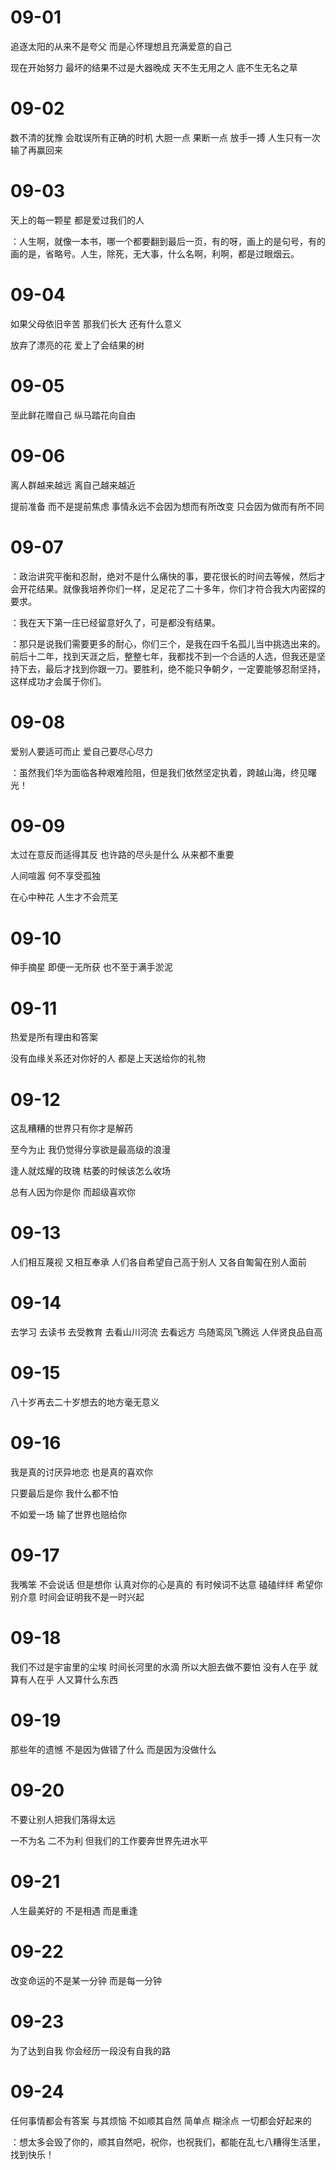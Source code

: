 # 09-01

追逐太阳的从来不是夸父 而是心怀理想且充满爱意的自己

现在开始努力 最坏的结果不过是大器晚成 天不生无用之人 底不生无名之草

# 09-02

数不清的犹豫 会耽误所有正确的时机 大胆一点 果断一点 放手一搏 人生只有一次 输了再赢回来

# 09-03

天上的每一颗星 都是爱过我们的人

：人生啊，就像一本书，哪一个都要翻到最后一页，有的呀，画上的是句号，有的画的是，省略号。人生，除死，无大事，什么名啊，利啊，都是过眼烟云。

# 09-04

如果父母依旧辛苦 那我们长大 还有什么意义

放弃了漂亮的花 爱上了会结果的树

# 09-05

至此鲜花赠自己 纵马踏花向自由

# 09-06

离人群越来越远 离自己越来越近

提前准备 而不是提前焦虑 事情永远不会因为想而有所改变 只会因为做而有所不同

# 09-07

：政治讲究平衡和忍耐，绝对不是什么痛快的事，要花很长的时间去等候，然后才会开花结果。就像我培养你们一样，足足花了二十多年，你们才符合我大内密探的要求。

：我在天下第一庄已经留意好久了，可是都没有结果。

：那只是说我们需要更多的耐心，你们三个，是我在四千名孤儿当中挑选出来的。前后十二年，找到天涯之后，整整七年，我都找不到一个合适的人选，但我还是坚持下去，最后才找到你跟一刀。要胜利，绝不能只争朝夕，一定要能够忍耐坚持，这样成功才会属于你们。

# 09-08

爱别人要适可而止 爱自己要尽心尽力

：虽然我们华为面临各种艰难险阻，但是我们依然坚定执着，跨越山海，终见曙光！

# 09-09

太过在意反而适得其反 也许路的尽头是什么 从来都不重要

人间喧嚣 何不享受孤独

在心中种花 人生才不会荒芜

# 09-10

伸手摘星 即便一无所获 也不至于满手淤泥

# 09-11

热爱是所有理由和答案

没有血缘关系还对你好的人 都是上天送给你的礼物

# 09-12

这乱糟糟的世界只有你才是解药

至今为止 我仍觉得分享欲是最高级的浪漫

逢人就炫耀的玫瑰 枯萎的时候该怎么收场

总有人因为你是你 而超级喜欢你

# 09-13

人们相互蔑视 又相互奉承 人们各自希望自己高于别人 又各自匍匐在别人面前

# 09-14

去学习 去读书 去受教育 去看山川河流 去看远方 鸟随鸾凤飞腾远 人伴贤良品自高

# 09-15

八十岁再去二十岁想去的地方毫无意义

# 09-16

我是真的讨厌异地恋 也是真的喜欢你

只要最后是你 我什么都不怕

不如爱一场 输了世界也赔给你

# 09-17

我嘴笨 不会说话 但是想你 认真对你的心是真的  有时候词不达意 磕磕绊绊 希望你别介意 时间会证明我不是一时兴起

# 09-18

我们不过是宇宙里的尘埃 时间长河里的水滴 所以大胆去做不要怕 没有人在乎 就算有人在乎 人又算什么东西

# 09-19

那些年的遗憾 不是因为做错了什么 而是因为没做什么

# 09-20

不要让别人把我们落得太远

一不为名 二不为利 但我们的工作要奔世界先进水平

# 09-21

人生最美好的 不是相遇 而是重逢

# 09-22

改变命运的不是某一分钟 而是每一分钟

# 09-23

为了达到自我 你会经历一段没有自我的路

# 09-24

任何事情都会有答案 与其烦恼 不如顺其自然 简单点 糊涂点 一切都会好起来的

：想太多会毁了你的，顺其自然吧，祝你，也祝我们，都能在乱七八糟得生活里，找到快乐！
